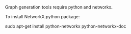 Graph generation tools require python and networkx.

To install NetworkX python package:

sudo apt-get install python-networkx python-networkx-doc

